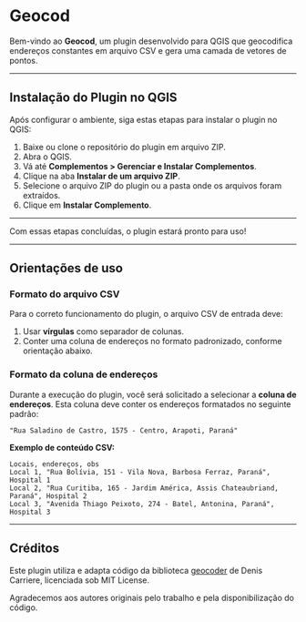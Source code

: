 
# Geocod

Bem-vindo ao **Geocod**, um plugin desenvolvido para QGIS que geocodifica endereços constantes em arquivo CSV e gera uma camada de vetores de pontos.

---

## **Instalação do Plugin no QGIS**

Após configurar o ambiente, siga estas etapas para instalar o plugin no QGIS:

1. Baixe ou clone o repositório do plugin em arquivo ZIP.
2. Abra o QGIS.
3. Vá até **Complementos > Gerenciar e Instalar Complementos**.
4. Clique na aba **Instalar de um arquivo ZIP**.
5. Selecione o arquivo ZIP do plugin ou a pasta onde os arquivos foram extraídos.
6. Clique em **Instalar Complemento**.

---

Com essas etapas concluídas, o plugin estará pronto para uso!

---

## **Orientações de uso**

### **Formato do arquivo CSV**

Para o correto funcionamento do plugin, o arquivo CSV de entrada deve:

1. Usar **vírgulas** como separador de colunas.  
2. Conter uma coluna de endereços no formato padronizado, conforme orientação abaixo.

### **Formato da coluna de endereços**

Durante a execução do plugin, você será solicitado a selecionar a **coluna de endereços**. Esta coluna deve conter os endereços formatados no seguinte padrão:

```
"Rua Saladino de Castro, 1575 - Centro, Arapoti, Paraná"
```

**Exemplo de conteúdo CSV:**

```csv
Locais, endereços, obs
Local 1, "Rua Bolívia, 151 - Vila Nova, Barbosa Ferraz, Paraná", Hospital 1
Local 2, "Rua Curitiba, 165 - Jardim América, Assis Chateaubriand, Paraná", Hospital 2
Local 3, "Avenida Thiago Peixoto, 274 - Batel, Antonina, Paraná", Hospital 3
```
---
## Créditos

Este plugin utiliza e adapta código da biblioteca [geocoder](https://github.com/DenisCarriere/geocoder) de Denis Carriere, licenciada sob MIT License.

Agradecemos aos autores originais pelo trabalho e pela disponibilização do código.